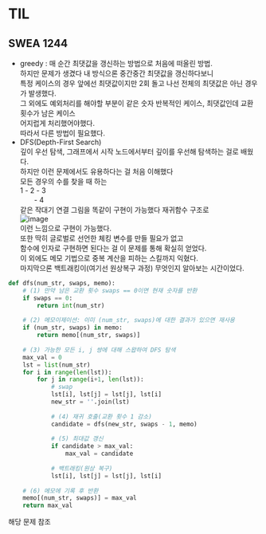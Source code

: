 # TIL

## SWEA 1244
- greedy : 매 순간 최댓값을 갱신하는 방법으로 처음에 떠올린 방법.  
  하지만 문제가 생겼다 내 방식으론 중간중간 최댓값을 갱신하다보니  
  특정 케이스의 경우 앞에선 최댓값이지만 2회 돌고 나선 전체의 최댓값은 아닌 경우가 발생했다.  
  그 외에도 예외처리를 해야할 부분이 같은 숫자 반복적인 케이스, 최댓값인데 교환횟수가 남은 케이스  
  어지럽게 처리했어야했다.  
  따라서 다른 방법이 필요했다.  
- DFS(Depth-First Search)  
  깊이 우선 탐색, 그래프에서 시작 노드에서부터 깊이를 우선해 탐색하는 걸로 배웠다.  
  하지만 이런 문제에서도 유용하다는 걸 처음 이해했다  
  모든 경우의 수를 찾을 때 하는  
   1 - 2 - 3    
   　　- 4  
   같은 작대기 연결 그림을 똑같이 구현이 가능했다
  재귀함수 구조로   
![image](https://github.com/user-attachments/assets/fc3280de-cf93-489b-b467-0fb81b0aefe1)  
이런 느낌으로 구현이 가능했다.  
또한 딱히 글로벌로 선언한 체킹 변수를 만들 필요가 없고  
함수에 인자로 구현하면 된다는 걸 이 문제를 통해 확실히 얻었다.  
이 외에도 메모 기법으로 중복 계산을 피하는 스킬까지 익혔다.  
마지막으론 백트래킹이(여기선 원상복구 과정) 무엇인지 알아보는 시간이었다.
```python
def dfs(num_str, swaps, memo):
    # (1) 만약 남은 교환 횟수 swaps == 0이면 현재 숫자를 반환
    if swaps == 0:
        return int(num_str)
    
    # (2) 메모이제이션: 이미 (num_str, swaps)에 대한 결과가 있으면 재사용
    if (num_str, swaps) in memo:
        return memo[(num_str, swaps)]
    
    # (3) 가능한 모든 i, j 쌍에 대해 스왑하여 DFS 탐색
    max_val = 0
    lst = list(num_str)
    for i in range(len(lst)):
        for j in range(i+1, len(lst)):
            # swap
            lst[i], lst[j] = lst[j], lst[i]
            new_str = ''.join(lst)
            
            # (4) 재귀 호출(교환 횟수 1 감소)
            candidate = dfs(new_str, swaps - 1, memo)
            
            # (5) 최대값 갱신
            if candidate > max_val:
                max_val = candidate
            
            # 백트래킹(원상 복구)
            lst[i], lst[j] = lst[j], lst[i]
    
    # (6) 메모에 기록 후 반환
    memo[(num_str, swaps)] = max_val
    return max_val
```
해당 문제 참조
 
